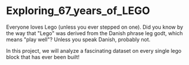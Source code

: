# Exploring_67_years_of_LEGO

Everyone loves Lego (unless you ever stepped on one). 
Did you know by the way that "Lego" was derived from the Danish phrase leg godt, which means "play well"?
Unless you speak Danish, probably not.

In this project, we will analyze a fascinating dataset on every single lego block that has ever been built!
 
